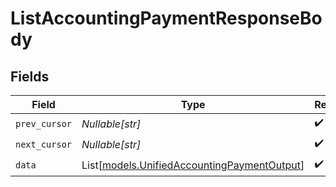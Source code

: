 # ListAccountingPaymentResponseBody


## Fields

| Field                                                                                      | Type                                                                                       | Required                                                                                   | Description                                                                                |
| ------------------------------------------------------------------------------------------ | ------------------------------------------------------------------------------------------ | ------------------------------------------------------------------------------------------ | ------------------------------------------------------------------------------------------ |
| `prev_cursor`                                                                              | *Nullable[str]*                                                                            | :heavy_check_mark:                                                                         | N/A                                                                                        |
| `next_cursor`                                                                              | *Nullable[str]*                                                                            | :heavy_check_mark:                                                                         | N/A                                                                                        |
| `data`                                                                                     | List[[models.UnifiedAccountingPaymentOutput](../models/unifiedaccountingpaymentoutput.md)] | :heavy_check_mark:                                                                         | N/A                                                                                        |